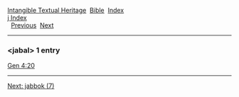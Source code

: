 [Intangible Textual Heritage](../../index)  [Bible](../index) 
[Index](index)   
[j Index](_j_)  
  [Previous](c06020)  [Next](c06022) 

------------------------------------------------------------------------

### &lt;jabal&gt; 1 entry

[Gen 4:20](../kjv/gen004.htm#020)  

------------------------------------------------------------------------

[Next: jabbok (7)](c06022)
